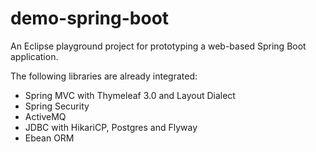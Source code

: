 # demo-spring-boot

An Eclipse playground project for prototyping a web-based Spring Boot application.

The following libraries are already integrated:
- Spring MVC with Thymeleaf 3.0 and Layout Dialect
- Spring Security
- ActiveMQ
- JDBC with HikariCP, Postgres and Flyway
- Ebean ORM

